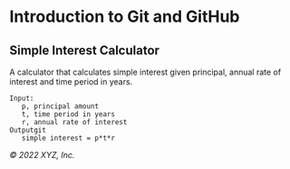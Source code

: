 # Introduction to Git and GitHub

## Simple Interest Calculator

A calculator that calculates simple interest given principal, annual rate of interest and time period in years.

```
Input:
   p, principal amount
   t, time period in years
   r, annual rate of interest
Outputgit 
   simple interest = p*t*r
```

_© 2022 XYZ, Inc._
